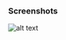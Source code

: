 ### Screenshots

![alt text](https://github.com/andreiseverin/WeaponMod-guns-backup/blob/main/wpn_svdex/SV%20Dex.png?raw=true)